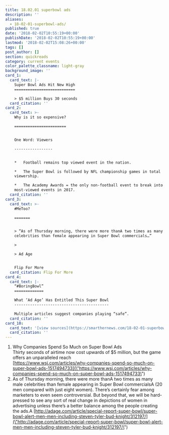 ```yaml
---
title: 18.02.01 superbowl ads
description: ''
aliases:
  - 18-02-01-superbowl-ads/
published: true
date: '2018-02-02T10:55:19+00:00'
publishDate: '2018-02-02T10:55:19+00:00'
lastmod: '2018-02-02T15:08:26+00:00'
tags: []
post_author: []
section: quickreads
category: current events
color_palette_classname: light-gray
background_image: ''
card_1:
  card_text: |-
    Super Bowl Ads Hit New High
    ===========================

    > $5 million Buys 30 seconds
  card_citation: ''
card_2:
  card_text: >-
    Why is it so expensive?

    =======================


    One Word: Viewers

    -----------------


    *   Football remains top viewed event in the nation.

    *   The Super Bowl is followed by NFL championship games in total
    viewership.

    *   The Academy Awards = the only non-football event to break into 5
    most-viewed events in 2017.
  card_citation: ''
card_3:
  card_text: >-
    #MeToo?

    =======


    > “As of Thursday morning, there were more thanA two times as many male
    celebrities than female appearing in Super Bowl commercials…”

    > 

    > Ad Age


    Flip For More
  card_citation: Flip For More
card_4:
  card_text: |-
    “#BoringBowl”
    =============

    What ‘Ad Age’ Has Entitled This Super Bowl
    ------------------------------------------

    Multiple articles suggest companies playing “safe”.
  card_citation: ''
card_10:
  card_text: '[view sources](https://smarthernews.com/18-02-01-superbowl-ads/)'
  card_citation: ''
---
```

1.  Why Companies Spend So Much on Super Bowl Ads  
    Thirty seconds of airtime now cost upwards of $5 million, but the game offers an unparalleled reach  
    [https://www.wsj.com/articles/why-companies-spend-so-much-on-super-bowl-ads-1517494733](\"https://www.wsj.com/articles/why-companies-spend-so-much-on-super-bowl-ads-1517494733\")
2.  As of Thursday morning, there were more thanA two times as many male celebrities than female appearing in Super Bowl commercialsA (20 men compared with just eight women). There’s certainly fear among marketers to even seem controversial. But beyond that, we will be hard-pressed to see any sort of real change in depictions of women in advertising unless there’s a better balance among the people creating the ads.A [http://adage.com/article/special-report-super-bowl/super-bowl-alert-men-men-including-steven-tyler-bud-knight/312197/](\"http://adage.com/article/special-report-super-bowl/super-bowl-alert-men-men-including-steven-tyler-bud-knight/312197/\")